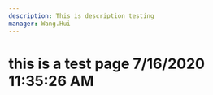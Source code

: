 ```yaml
---
description: This is description testing
manager: Wang.Hui
---
```

# this is a test page 7/16/2020 11:35:26 AM
